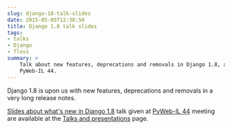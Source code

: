 ```yaml
---
slug: django-18-talk-slides
date: 2015-05-05T12:38:50
title: Django 1.8 talk slides
tags: 
- talks
- Django
- floss
summary: >
    Talk about new features, deprecations and removals in Django 1.8, at
    PyWeb-IL 44.
---
```

Django 1.8 is upon us with new features, deprecations and removals in a
very long release notes.

[Slides about what's new in Django 1.8](/en/talks/#django-18) talk given
at [PyWeb-IL 44](http://www.meetup.com/PyWeb-IL/events/221821038/)
meeting are available at the [Talks and presentations](/en/talks/) page.

